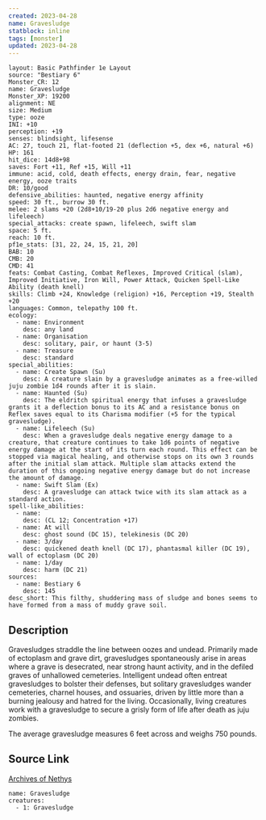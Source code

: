 ```yaml
---
created: 2023-04-28
name: Gravesludge
statblock: inline
tags: [monster]
updated: 2023-04-28
---
```

```statblock
layout: Basic Pathfinder 1e Layout
source: "Bestiary 6"
Monster_CR: 12
name: Gravesludge
Monster_XP: 19200
alignment: NE
size: Medium
type: ooze
INI: +10
perception: +19
senses: blindsight, lifesense
AC: 27, touch 21, flat-footed 21 (deflection +5, dex +6, natural +6)
HP: 161
hit_dice: 14d8+98
saves: Fort +11, Ref +15, Will +11
immune: acid, cold, death effects, energy drain, fear, negative energy, ooze traits
DR: 10/good
defensive_abilities: haunted, negative energy affinity
speed: 30 ft., burrow 30 ft.
melee: 2 slams +20 (2d8+10/19-20 plus 2d6 negative energy and lifeleech)
special_attacks: create spawn, lifeleech, swift slam
space: 5 ft.
reach: 10 ft.
pf1e_stats: [31, 22, 24, 15, 21, 20]
BAB: 10
CMB: 20
CMD: 41
feats: Combat Casting, Combat Reflexes, Improved Critical (slam), Improved Initiative, Iron Will, Power Attack, Quicken Spell-Like Ability (death knell)
skills: Climb +24, Knowledge (religion) +16, Perception +19, Stealth +20
languages: Common, telepathy 100 ft.
ecology:
  - name: Environment
    desc: any land
  - name: Organisation
    desc: solitary, pair, or haunt (3-5)
  - name: Treasure
    desc: standard
special_abilities:
  - name: Create Spawn (Su)
    desc: A creature slain by a gravesludge animates as a free-willed juju zombie 1d4 rounds after it is slain.
  - name: Haunted (Su)
    desc: The eldritch spiritual energy that infuses a gravesludge grants it a deflection bonus to its AC and a resistance bonus on Reflex saves equal to its Charisma modifier (+5 for the typical gravesludge).
  - name: Lifeleech (Su)
    desc: When a gravesludge deals negative energy damage to a creature, that creature continues to take 1d6 points of negative energy damage at the start of its turn each round. This effect can be stopped via magical healing, and otherwise stops on its own 3 rounds after the initial slam attack. Multiple slam attacks extend the duration of this ongoing negative energy damage but do not increase the amount of damage.
  - name: Swift Slam (Ex)
    desc: A gravesludge can attack twice with its slam attack as a standard action.
spell-like_abilities:
  - name:
    desc: (CL 12; Concentration +17)
  - name: At will
    desc: ghost sound (DC 15), telekinesis (DC 20)
  - name: 3/day
    desc: quickened death knell (DC 17), phantasmal killer (DC 19), wall of ectoplasm (DC 20)
  - name: 1/day
    desc: harm (DC 21)
sources:
  - name: Bestiary 6
    desc: 145
desc_short: This filthy, shuddering mass of sludge and bones seems to have formed from a mass of muddy grave soil.
```
## Description
Gravesludges straddle the line between oozes and undead. Primarily made of ectoplasm and grave dirt, gravesludges spontaneously arise in areas where a grave is desecrated, near strong haunt activity, and in the defiled graves of unhallowed cemeteries. Intelligent undead often entreat gravesludges to bolster their defenses, but solitary gravesludges wander cemeteries, charnel houses, and ossuaries, driven by little more than a burning jealousy and hatred for the living. Occasionally, living creatures work with a gravesludge to secure a grisly form of life after death as juju zombies. 

The average gravesludge measures 6 feet across and weighs 750 pounds.
## Source Link
[Archives of Nethys](https://aonprd.com/MonsterDisplay.aspx?ItemName=Gravesludge)
```encounter-table
name: Gravesludge
creatures:
  - 1: Gravesludge
```
